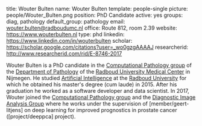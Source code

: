 title: Wouter Bulten
name: Wouter Bulten
template: people-single
picture: people/Wouter_Bulten.png
position: PhD Candidate
active: yes
groups: diag, pathology
default_group: pathology
email: wouter.bulten@radboudumc.nl
office: Route 812, room 2.39
website: https://www.wouterbulten.nl
type: phd
linkedin: https://www.linkedin.com/in/wouterbulten
scholar: https://scholar.google.com/citations?user=_wo0gzgAAAAJ
researcherid: http://www.researcherid.com/rid/E-8746-2017

Wouter Bulten is a PhD candidate in the [Computational Pathology group](https://www.computationalpathologygroup.eu/) of the [Department of Pathology](https://www.radboudumc.nl/en/research/departments/pathology) of the [Radboud University Medical Center](https://www.radboudumc.nl/research) in Nijmegen. He studied [Artificial Intelligence](https://www.ru.nl/ai/) at the [Radboud University](https://www.ru.nl/) for which he obtained his master's degree (cum laude) in 2015. After his graduation he worked as a software developer and data scientist. In 2017, Wouter joined the [Computational Pathology group](https://www.computationalpathologygroup.eu/) and the [Diagnostic Image Analysis Group](http://www.diagnijmegen.nl/) where he works under the supervision of [member/geert-litjens] on deep learning for improved prognostics in prostate cancer ([project/deeppca] project). 
